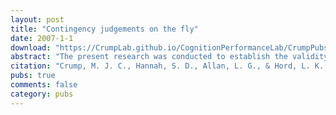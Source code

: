 ```yaml
---
layout: post
title: "Contingency judgements on the fly"
date: 2007-1-1
download: "https://CrumpLab.github.io/CognitionPerformanceLab/CrumpPubs/Crump et al. - 2007.pdf"
abstract: "The present research was conducted to establish the validity of a novel procedure for measuring human contingency judgements aimed at shortening the length of conventional procedures. Cues and outcomes were simple geometric shapes that were presented in a rapid streaming fashion, reducing the length of a block of trials from several minutes to a few seconds. We establish the reliability of the procedure by replicating two central findings in the contingency judgement literature, and we elaborate on the importance of this method for future research."
citation: "Crump, M. J. C., Hannah, S. D., Allan, L. G., & Hord, L. K. (2007). Contingency judgments on the fly.Quarterly Journal of Experimental Psychology, 60, 753-761."
pubs: true
comments: false
category: pubs
---
```

